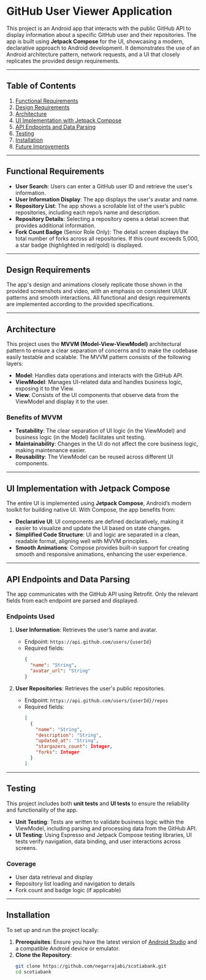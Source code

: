# GitHub User Viewer Application

This project is an Android app that interacts with the public GitHub API to display information about a specific GitHub user and their repositories. The app is built using **Jetpack Compose** for the UI, showcasing a modern, declarative approach to Android development. It demonstrates the use of an Android architecture pattern, network requests, and a UI that closely replicates the provided design requirements.

---

## Table of Contents
1. [Functional Requirements](#functional-requirements)
2. [Design Requirements](#design-requirements)
3. [Architecture](#architecture)
4. [UI Implementation with Jetpack Compose](#ui-implementation-with-jetpack-compose)
5. [API Endpoints and Data Parsing](#api-endpoints-and-data-parsing)
6. [Testing](#testing)
7. [Installation](#installation)
8. [Future Improvements](#future-improvements)

---

## Functional Requirements
- **User Search**: Users can enter a GitHub user ID and retrieve the user's information.
- **User Information Display**: The app displays the user's avatar and name.
- **Repository List**: The app shows a scrollable list of the user’s public repositories, including each repo’s name and description.
- **Repository Details**: Selecting a repository opens a detail screen that provides additional information.
- **Fork Count Badge** (Senior Role Only): The detail screen displays the total number of forks across all repositories. If this count exceeds 5,000, a star badge (highlighted in red/gold) is displayed.

---

## Design Requirements
The app's design and animations closely replicate those shown in the provided screenshots and video, with an emphasis on consistent UI/UX patterns and smooth interactions. All functional and design requirements are implemented according to the provided specifications.

---

## Architecture
This project uses the **MVVM (Model-View-ViewModel)** architectural pattern to ensure a clear separation of concerns and to make the codebase easily testable and scalable. The MVVM pattern consists of the following layers:

- **Model**: Handles data operations and interacts with the GitHub API.
- **ViewModel**: Manages UI-related data and handles business logic, exposing it to the View.
- **View**: Consists of the UI components that observe data from the ViewModel and display it to the user.

### Benefits of MVVM
- **Testability**: The clear separation of UI logic (in the ViewModel) and business logic (in the Model) facilitates unit testing.
- **Maintainability**: Changes in the UI do not affect the core business logic, making maintenance easier.
- **Reusability**: The ViewModel can be reused across different UI components.

---

## UI Implementation with Jetpack Compose
The entire UI is implemented using **Jetpack Compose**, Android’s modern toolkit for building native UI. With Compose, the app benefits from:
- **Declarative UI**: UI components are defined declaratively, making it easier to visualize and update the UI based on state changes.
- **Simplified Code Structure**: UI and logic are separated in a clean, readable format, aligning well with MVVM principles.
- **Smooth Animations**: Compose provides built-in support for creating smooth and responsive animations, enhancing the user experience.

---

## API Endpoints and Data Parsing
The app communicates with the GitHub API using Retrofit. Only the relevant fields from each endpoint are parsed and displayed.

### Endpoints Used
1. **User Information**: Retrieves the user’s name and avatar.
   - Endpoint: `https://api.github.com/users/{userId}`
   - Required fields:
     ```json
     {
       "name": "String",
       "avatar_url": "String"
     }
     ```

2. **User Repositories**: Retrieves the user's public repositories.
   - Endpoint: `https://api.github.com/users/{userId}/repos`
   - Required fields:
     ```json
     [
       {
         "name": "String",
         "description": "String",
         "updated_at": "String",
         "stargazers_count": Integer,
         "forks": Integer
       }
     ]
     ```

---

## Testing
This project includes both **unit tests** and **UI tests** to ensure the reliability and functionality of the app.

- **Unit Testing**: Tests are written to validate business logic within the ViewModel, including parsing and processing data from the GitHub API.
- **UI Testing**: Using Espresso and Jetpack Compose testing libraries, UI tests verify navigation, data binding, and user interactions across screens.

### Coverage
- User data retrieval and display
- Repository list loading and navigation to details
- Fork count and badge logic (if applicable)

---

## Installation
To set up and run the project locally:
1. **Prerequisites**: Ensure you have the latest version of [Android Studio](https://developer.android.com/studio) and a compatible Android device or emulator.
2. **Clone the Repository**:
   ```bash
   git clone https://github.com/negarrajabi/scotiabank.git
   cd scotiabank
